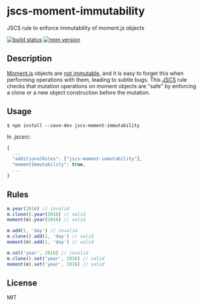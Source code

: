 # jscs-moment-immutability
JSCS rule to enforce immutability of moment.js objects

[![build status](https://img.shields.io/travis/rafeememon/node-sql-composer/master.svg)](https://travis-ci.org/rafeememon/jscs-moment-immutability)
[![npm version](https://img.shields.io/npm/v/jscs-moment-immutability.svg)](https://www.npmjs.com/package/jscs-moment-immutability)

## Description

[Moment.js](http://momentjs.com/) objects are [not immutable](https://github.com/moment/moment/issues/1754), and it is easy to forget this when performing operations with them, leading to subtle bugs. This [JSCS](http://jscs.info/) rule checks that mutation operations on moment objects are "safe" by enforcing a clone or a new object construction before the mutation.

## Usage

```
$ npm install --save-dev jscs-moment-immutability
```

In .jscsrc:

```js
{
  ...
  "additionalRules": ["jscs-moment-immutability"],
  "momentImmutability": true,
  ...
}
```

## Rules

```js
m.year(2016) // invalid
m.clone().year(2016) // valid
moment(m).year(2016) // valid

m.add(1, 'day') // invalid
m.clone().add(1, 'day') // valid
moment(m).add(1, 'day') // valid

m.set('year', 2016) // invalid
m.clone().set('year', 2016) // valid
moment(m).set('year', 2016) // valid
```

## License

MIT
